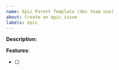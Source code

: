 ```yaml
---
name: Epic Parent Template (dev team use)
about: Create an epic issue
labels: epic
---
```


**Description:**

**Features**: 
- [ ] <feature child issue here>
